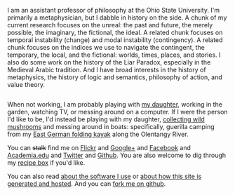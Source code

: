 
I am an assistant professor of philosophy at the Ohio State University. I'm primarily a metaphysician, but I dabble in history on the side. A chunk of my current research focuses on the unreal: the past and future, the merely possible, the imaginary, the fictional, the ideal. A related chunk focuses on temporal instability (change) and modal instability (contingency). A related chunk focuses on the indices we use to navigate the contingent, the temporary, the local, and the fictional: worlds, times, places, and stories. I also do some work on the history of the Liar Paradox, especially in the Medieval Arabic tradition. And I have broad interests in the history of metaphysics, the history of logic and semantics, philosophy of action, and value theory.

<img class="gravatar" onclick="$(this).addClass('gravatar2').delay(3000).slideUp('fast');setTimeout('dm()',2500);"  src="http://www.gravatar.com/avatar.php?gravatar_id=f5c32764cbb1669dd68cb9130ee9fe86" alt=""/>

When not working, I am probably playing with [my daughter](http://flickr.com/photos/davsans/tags/hazel/), working in the garden, watching TV, or messing around on a computer. If I were the person I'd like to be, I'd instead be playing with my daughter, [collecting wild mushrooms](http://morelmushroomhunting.com/morelfinds.html) and messing around in boats: specifically, guerilla camping from my [East German folding kayak](http://www.poucher-boote.de/index.php?rz85) along the Olentangy River.

You can ~~stalk~~ find me on [Flickr](http://www.flickr.com/photos/davsans/) and [Google+](https://plus.google.com/104626545807063538107) and [Facebook](http://www.facebook.com/people/David_Sanson/12455093) and [Academia.edu](http://osu.academia.edu/DavidSanson/) and [Twitter](http://twitter.com/davsans22) and [Github](http://github.com/dsanson). You are also welcome to dig through my [recipe box](http://www.evernote.com/pub/dsanson/favoriterecipes) if you'd like.

You can also read [about the software I use](/software) or [about how this site is generated and hosted](/site). And you can [fork me on github](http://github.com/dsanson/dsanson.github.com).

